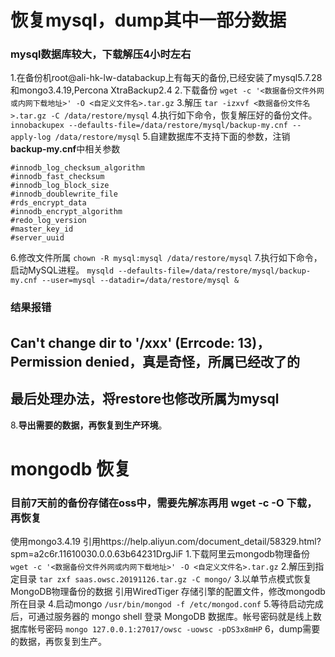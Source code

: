 # 恢复mysql，dump其中一部分数据
### mysql数据库较大，下载解压4小时左右
1.在备份机root@ali-hk-lw-databackup上有每天的备份,已经安装了mysql5.7.28和mongo3.4.19,Percona XtraBackup2.4
2.下载备份
`wget -c '<数据备份文件外网或内网下载地址>' -O <自定义文件名>.tar.gz`
3.解压
`tar -izxvf <数据备份文件名>.tar.gz -C /data/restore/mysql`
4.执行如下命令，恢复解压好的备份文件。
`innobackupex --defaults-file=/data/restore/mysql/backup-my.cnf --apply-log /data/restore/mysql`
5.自建数据库不支持下面的参数，注销**backup-my.cnf**中相关参数
```
#innodb_log_checksum_algorithm
#innodb_fast_checksum
#innodb_log_block_size
#innodb_doublewrite_file
#rds_encrypt_data
#innodb_encrypt_algorithm
#redo_log_version
#master_key_id
#server_uuid
```
6.修改文件所属
`chown -R mysql:mysql /data/restore/mysql`
7.执行如下命令，启动MySQL进程。
`mysqld --defaults-file=/data/restore/mysql/backup-my.cnf --user=mysql --datadir=/data/restore/mysql &`
### 结果报错
## Can't change dir to '/xxx' (Errcode: 13)，Permission denied，真是奇怪，所属已经改了的
## 最后处理办法，**将restore也修改所属为mysql**
8.**导出需要的数据，再恢复到生产环境**。
# mongodb 恢复  
### **目前7天前的备份存储在oss中，需要先解冻再用 wget -c -O 下载，再恢复**
使用mongo3.4.19
引用https://help.aliyun.com/document_detail/58329.html?spm=a2c6r.11610030.0.0.63b64231DrgJiF
1.下载阿里云mongodb物理备份
`wget -c '<数据备份文件外网或内网下载地址>' -O <自定义文件名>.tar.gz`
2.解压到指定目录
`tar zxf saas.owsc.20191126.tar.gz -C mongo/`
3.以单节点模式恢复MongoDB物理备份的数据
引用WiredTiger 存储引擎的配置文件，修改mongodb所在目录
4.启动mongo
`/usr/bin/mongod -f /etc/mongod.conf`
5.等待启动完成后，可通过服务器的 mongo shell 登录 MongoDB 数据库。帐号密码就是线上数据库帐号密码
`mongo 127.0.0.1:27017/owsc -uowsc -pDS3x8mHP`
6，dump需要的数据，再恢复到生产。